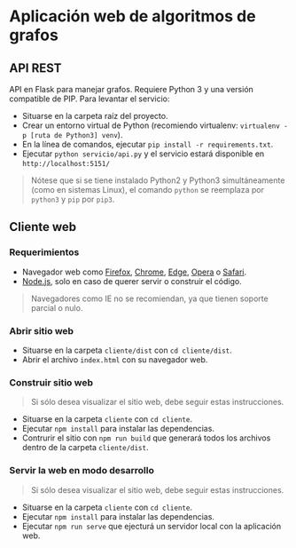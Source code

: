 # Aplicación web de algoritmos de grafos

## API REST
API en Flask para manejar grafos. Requiere Python 3 y una versión compatible de PIP. Para levantar el servicio:
* Situarse en la carpeta raíz del proyecto.
* Crear un entorno virtual de Python (recomiendo virtualenv: `virtualenv -p [ruta de Python3] venv`).
* En la línea de comandos, ejecutar `pip install -r requirements.txt`.
* Ejecutar `python servicio/api.py` y el servicio estará disponible en `http://localhost:5151/`

>Nótese que si se tiene instalado Python2 y Python3 simultáneamente (como en sistemas Linux), el comando `python` se reemplaza por `python3` y `pip` por `pip3`.

## Cliente web

### Requerimientos

- Navegador web como [Firefox](https://www.mozilla.org/es-CL/firefox/new/), [Chrome](https://www.google.com/intl/es-419/chrome/), [Edge](https://www.microsoft.com/en-us/edge), [Opera](https://www.opera.com/es) o [Safari](https://www.apple.com/cl/safari/).
- [Node.js](https://nodejs.org/es/download/), solo en caso de querer servir o construir el código.

> Navegadores como IE no se recomiendan, ya que tienen soporte parcial o nulo.

### Abrir sitio web

- Situarse en la carpeta `cliente/dist` con `cd cliente/dist`.
- Abrir el archivo `index.html` con su navegador web.

### Construir sitio web

> Si sólo desea visualizar el sitio web, debe seguir estas instrucciones.

- Situarse en la carpeta `cliente` con `cd cliente`.
- Ejecutar `npm install` para instalar las dependencias.
- Contrurir el sitio con `npm run build` que generará todos los archivos dentro de la carpeta `cliente/dist`.

### Servir la web en modo desarrollo

> Si sólo desea visualizar el sitio web, debe seguir estas instrucciones.

- Situarse en la carpeta `cliente` con `cd cliente`.
- Ejecutar `npm install` para instalar las dependencias.
- Ejecutar `npm run serve` que ejecturá un servidor local con la aplicación web.